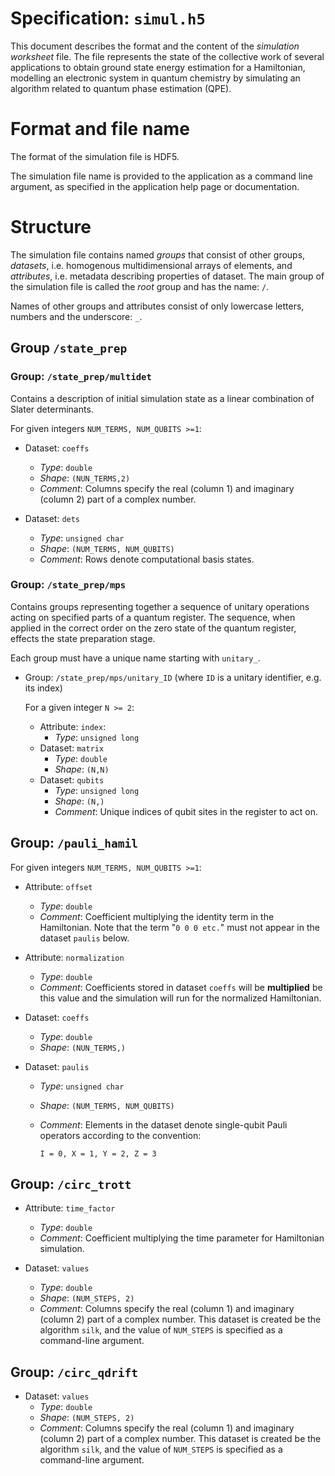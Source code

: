 # Specification: `simul.h5`

This document describes the format and the content of the _simulation
worksheet_ file. The file represents the state of the collective work of several
applications to obtain ground state energy estimation for a Hamiltonian,
modelling an electronic system in quantum chemistry by simulating
an algorithm related to quantum phase estimation (QPE).

# Format and file name

The format of the simulation file is HDF5.

The simulation file name is provided to the application as a command line
argument, as specified in the application help page or
documentation.

# Structure

The simulation file contains named *groups* that consist of other
groups, *datasets*, i.e. homogenous multidimensional arrays of elements, and
*attributes*, i.e. metadata describing properties of dataset. The main group
of the simulation file is called the *root* group and has the name: `/`.

Names of other groups and attributes consist of only lowercase letters, numbers
and the underscore: `_`.

## Group `/state_prep`

### Group: `/state_prep/multidet`

Contains a description of initial simulation state as a linear combination of
Slater determinants.

For given integers `NUM_TERMS, NUM_QUBITS >=1`:

- Dataset: `coeffs`
    - *Type*: `double`
    - *Shape*: `(NUN_TERMS,2)`
    - *Comment*: Columns specify the real (column 1) and imaginary (column 2)
      part of a complex number.


- Dataset: `dets`
    - *Type*: `unsigned char`
    - *Shape*: `(NUM_TERMS, NUM_QUBITS)`
    - *Comment*: Rows denote computational basis states.

### Group: `/state_prep/mps`

Contains groups representing together a sequence of unitary
operations acting on specified parts of a quantum register. The sequence, when
applied in the correct order on the zero state of the quantum register, effects
the state preparation stage.

Each group must have a unique name starting with `unitary_`.

- Group: `/state_prep/mps/unitary_ID`
  (where `ID` is a unitary identifier, e.g. its index)

  For a given integer `N >= 2`:

    - Attribute: `index`:
        - *Type*: `unsigned long`
    - Dataset: `matrix`
        - *Type*: `double`
        - *Shape*: `(N,N)`
    - Dataset: `qubits`
        - *Type*: `unsigned long`
        - *Shape*: `(N,)`
        - *Comment*: Unique indices of qubit sites in the register to act on.

## Group: `/pauli_hamil`

For given integers `NUM_TERMS, NUM_QUBITS >=1`:

- Attribute: `offset`
    - *Type*: `double`
    - *Comment*: Coefficient multiplying the identity term in the
      Hamiltonian. Note that the term "`0 0 0 etc.`" must not appear in the
      dataset `paulis` below.

- Attribute: `normalization`
    - *Type*: `double`
    - *Comment*: Coefficients stored in dataset `coeffs` will be
      **multiplied** be this value and the simulation will run for the
      normalized Hamiltonian.

- Dataset: `coeffs`
    - *Type*: `double`
    - *Shape*: `(NUN_TERMS,)`

- Dataset: `paulis`
    - *Type*: `unsigned char`
    - *Shape*: `(NUM_TERMS, NUM_QUBITS)`
    - *Comment*: Elements in the dataset denote single-qubit Pauli operators
      according to the convention:

      ```text
      I = 0, X = 1, Y = 2, Z = 3
      ```

## Group: `/circ_trott`

- Attribute: `time_factor`
    - *Type*: `double`
    - *Comment*: Coefficient multiplying the time parameter for Hamiltonian
      simulation.

- Dataset: `values`
    - *Type*: `double`
    - *Shape*: `(NUM_STEPS, 2)`
    - *Comment*: Columns specify the real (column 1) and imaginary (column 2)
      part of a complex number. This dataset is created be the algorithm `silk`,
      and the value of `NUM_STEPS` is specified as a command-line argument.

## Group: `/circ_qdrift`

- Dataset: `values`
    - *Type*: `double`
    - *Shape*: `(NUM_STEPS, 2)`
    - *Comment*: Columns specify the real (column 1) and imaginary (column 2)
      part of a complex number. This dataset is created be the algorithm `silk`,
      and the value of `NUM_STEPS` is specified as a command-line argument.

[hdf5-data-types]: https://docs.hdfgroup.org/hdf5/v1_14/predefined_datatypes_tables.html

[uuid-rfc]: https://datatracker.ietf.org/doc/html/rfc4122
